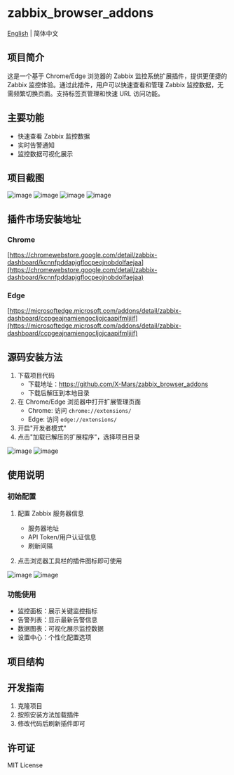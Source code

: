 # zabbix_browser_addons

[English](README_EN.md) | 简体中文

## 项目简介
这是一个基于 Chrome/Edge 浏览器的 Zabbix 监控系统扩展插件，提供更便捷的 Zabbix 监控体验。通过此插件，用户可以快速查看和管理 Zabbix 监控数据，无需频繁切换页面。支持标签页管理和快速 URL 访问功能。

## 主要功能
- 快速查看 Zabbix 监控数据
- 实时告警通知
- 监控数据可视化展示

## 项目截图
![image](./assets/1.jpg)
![image](./assets/2.jpg)
![image](./assets/10.png)
![image](./assets/11.png)

## 插件市场安装地址
### Chrome
[https://chromewebstore.google.com/detail/zabbix-dashboard/kcnnfpddapjgflocpeojnobdolfaejaa](https://chromewebstore.google.com/detail/zabbix-dashboard/kcnnfpddapjgflocpeojnobdolfaejaa)
  
### Edge
[https://microsoftedge.microsoft.com/addons/detail/zabbix-dashboard/ccpgeajnamiengocljojcaapifmljiif](https://microsoftedge.microsoft.com/addons/detail/zabbix-dashboard/ccpgeajnamiengocljojcaapifmljiif)

## 源码安装方法
1. 下载项目代码
   - 下载地址：https://github.com/X-Mars/zabbix_browser_addons
   - 下载后解压到本地目录
2. 在 Chrome/Edge 浏览器中打开扩展管理页面
   - Chrome: 访问 `chrome://extensions/`
   - Edge: 访问 `edge://extensions/`
3. 开启"开发者模式"
3. 点击"加载已解压的扩展程序"，选择项目目录

![image](./assets/6.jpg)
![image](./assets/7.jpg)

## 使用说明
### 初始配置
1. 配置 Zabbix 服务器信息
   - 服务器地址
   - API Token/用户认证信息
   - 刷新间隔

3. 点击浏览器工具栏的插件图标即可使用

![image](./assets/8.jpg)
![image](./assets/9.jpg)

### 功能使用
- 监控面板：展示关键监控指标
- 告警列表：显示最新告警信息
- 数据图表：可视化展示监控数据
- 设置中心：个性化配置选项

## 项目结构

## 开发指南
1. 克隆项目
2. 按照安装方法加载插件
3. 修改代码后刷新插件即可

## 许可证
MIT License
